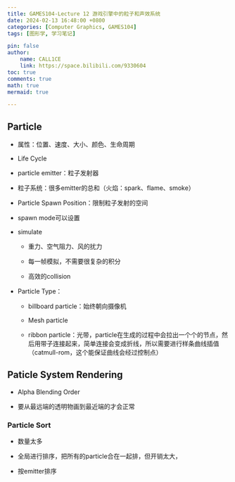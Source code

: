 ```yaml
---
title: GAMES104-Lecture 12 游戏引擎中的粒子和声效系统
date: 2024-02-13 16:48:00 +0800
categories: [Computer Graphics, GAMES104]
tags: [图形学, 学习笔记]

pin: false
author: 
    name: CALL1CE
    link: https://space.bilibili.com/9330604
toc: true
comments: true
math: true
mermaid: true

---
```


## Particle

* 属性：位置、速度、大小、颜色、生命周期

* Life Cycle

* particle emitter：粒子发射器

* 粒子系统：很多emitter的总和（火焰：spark、flame、smoke）

* Particle Spawn Position：限制粒子发射的空间

* spawn mode可以设置

* simulate
  
  * 重力、空气阻力、风的扰力
  
  * 每一帧模拟，不需要很复杂的积分
  
  * 高效的collision

* Particle Type：
  
  * billboard particle：始终朝向摄像机
  
  * Mesh particle
  
  * ribbon particle：光带，particle在生成的过程中会拉出一个个的节点，然后用带子连接起来，简单连接会变成折线，所以需要进行样条曲线插值（catmull-rom，这个能保证曲线会经过控制点）

## Paticle System Rendering

* Alpha Blending Order

* 要从最远端的透明物画到最近端的才会正常

### Particle Sort

* 数量太多

* 全局进行排序，把所有的particle合在一起排，但开销太大，

* 按emitter排序

### 

